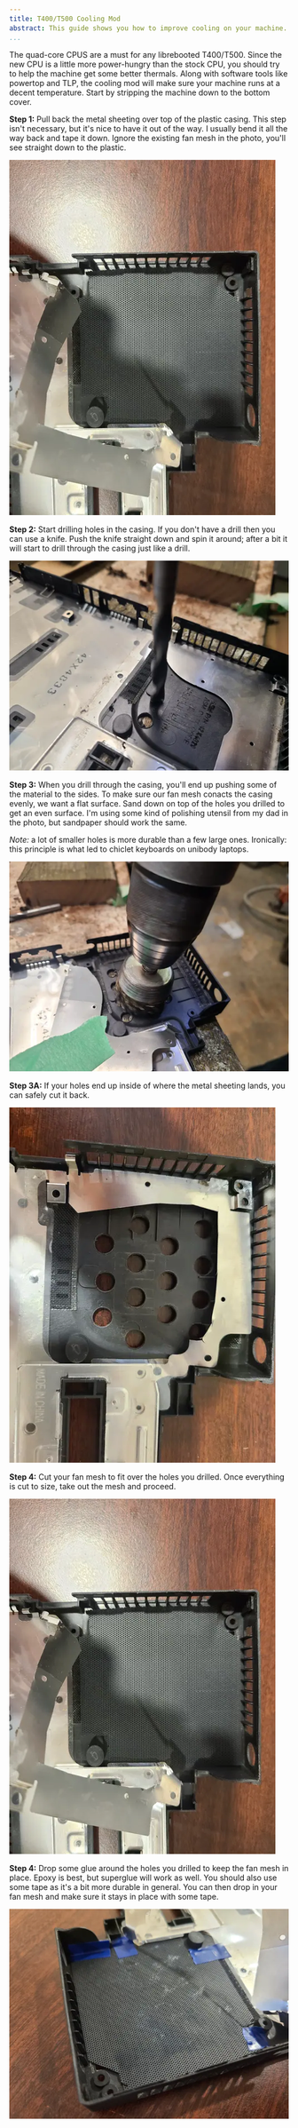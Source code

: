 ```yaml
---
title: T400/T500 Cooling Mod
abstract: This guide shows you how to improve cooling on your machine. This is especially useful if you have done the quad mod.
...
```


The quad-core CPUS are a must for any librebooted T400/T500.
Since the new CPU is a little more power-hungry than the stock CPU, you should try to help the machine get some better thermals.
Along with software tools like powertop and TLP, the cooling mod will make sure your machine runs at a decent temperature.
Start by stripping the machine down to the bottom cover.

**Step 1:**
Pull back the metal sheeting over top of the plastic casing.
This step isn't necessary, but it's nice to have it out of the way.
I usually bend it all the way back and tape it down.
Ignore the existing fan mesh in the photo, you'll see straight down to the plastic.

[![](/assets/cool/align.webp)](/assets/cool/align_orig.webp)

**Step 2:**
Start drilling holes in the casing.
If you don't have a drill then you can use a knife.
Push the knife straight down and spin it around; after a bit it will start to drill through the casing just like a drill.

[![](/assets/cool/2.webp)](/assets/cool/2_orig.webp)

**Step 3:**
When you drill through the casing, you'll end up pushing some of the material to the sides.
To make sure our fan mesh conacts the casing evenly, we want a flat surface.
Sand down on top of the holes you drilled to get an even surface.
I'm using some kind of polishing utensil from my dad in the photo, but sandpaper should work the same.

*Note:* a lot of smaller holes is more durable than a few large ones.
Ironically: this principle is what led to chiclet keyboards on unibody laptops.

[![](/assets/cool/3.webp)](/assets/cool/3_orig.webp)

**Step 3A:**
If your holes end up inside of where the metal sheeting lands, you can safely cut it back.

[![](/assets/cool/holes.webp)](/assets/cool/holes_orig.webp)

**Step 4:**
Cut your fan mesh to fit over the holes you drilled.
Once everything is cut to size, take out the mesh and proceed.

[![](/assets/cool/align.webp)](/assets/cool/align_orig.webp)

**Step 4:**
Drop some glue around the holes you drilled to keep the fan mesh in place.
Epoxy is best, but superglue will work as well.
You should also use some tape as it's a bit more durable in general.
You can then drop in your fan mesh and make sure it stays in place with some tape.

[![](/assets/cool/finish.webp)](/assets/cool/finish_orig.webp)
